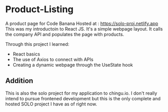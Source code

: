 # Product-Listing
A product page for Code Banana
Hosted at : https://solo-proj.netlify.app
This was my introductoin to React JS. It's a simple webpage layout. It calls the company API and populates the page with products.

Through this project I learned:
* React basics
* The use of Axios to connect with APIs
* Creating a dynamic webpage through the UseState hook

## Addition

This is also the solo project for my application to chingu.io. I don't really intend to pursue frontened development but this is the only complete and hosted SOLO project I have as of right now.
